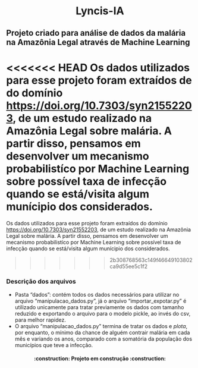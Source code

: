 <h1 align="center"> Lyncis-IA </h1>

## Projeto criado para análise de dados da malária na Amazônia Legal através de Machine Learning

<<<<<<< HEAD
Os dados utilizados para esse projeto foram extraídos de do domínio <https://doi.org/10.7303/syn21552203>, de um estudo realizado na Amazônia Legal sobre malária. A partir disso, pensamos em desenvolver um mecanismo probabilistíco por Machine Learning sobre possível taxa de infecção quando se está/visita algum munícipio dos considerados.
=======
Os dados utilizados para esse projeto foram extraídos do domínio https://doi.org/10.7303/syn21552203, de um estudo realizado na Amazônia Legal sobre malária. A partir disso, pensamos em desenvolver um mecanismo probabilistíco por Machine Learning sobre possível taxa de infecção quando se está/visita algum munícipio dos considerados.
>>>>>>> 2b308768563c149f46649103802ca9d55ee5c1f2

### Descrição dos arquivos

<ul>
  <li>Pasta “dados”: contém todos os dados necessários para utilizar no arquivo “manipulacao_dados.py”, já o arquivo “importar_expotar.py” é utilizado unicamente para tratar previamente os dados com tamanho reduzido e exportando o arquivo para o modelo pickle, ao invés do csv, para melhor rapidez.</li>
  <li>O arquivo “manipulacao_dados.py” termina de tratar os dados e <em>plota</em>, por enquanto, o mínimo da chance de alguém contrair malária em cada mês e variando os anos, comparado com a somatória da população dos municípios que teve a infecção.</li>

</ul>

<h4 align="center">
    :construction:  Projeto em construção  :construction:
</h4>
